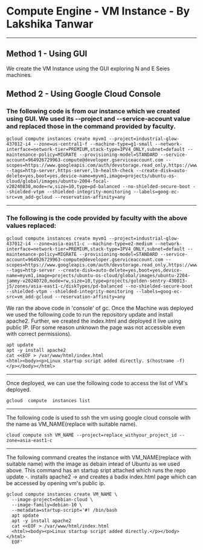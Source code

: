 # Compute Engine - VM Instance - By Lakshika Tanwar
---
## Method 1 - Using GUI
We create the VM Instance using the GUI exploring N and E Seies machines.

## Method 2 - Using Google Cloud Console

### The following code is from our instance which we created using GUI. We used its --project and --service-account value and replaced those in the command provided by faculty.

```
gcloud compute instances create myvm1 --project=industrial-glow-437012-i4 --zone=us-central1-f --machine-type=g1-small --network-interface=network-tier=PREMIUM,stack-type=IPV4_ONLY,subnet=default --maintenance-policy=MIGRATE --provisioning-model=STANDARD --service-account=964926729963-compute@developer.gserviceaccount.com --scopes=https://www.googleapis.com/auth/devstorage.read_only,https://www.googleapis.com/auth/logging.write,https://www.googleapis.com/auth/monitoring.write,https://www.googleapis.com/auth/service.management.readonly,https://www.googleapis.com/auth/servicecontrol,https://www.googleapis.com/auth/trace.append --tags=http-server,https-server,lb-health-check --create-disk=auto-delete=yes,boot=yes,device-name=myvm1,image=projects/ubuntu-os-cloud/global/images/ubuntu-2004-focal-v20240830,mode=rw,size=10,type=pd-balanced --no-shielded-secure-boot --shielded-vtpm --shielded-integrity-monitoring --labels=goog-ec-src=vm_add-gcloud --reservation-affinity=any
```

---
### The following is the code provided by faculty with the above values replaced:
```
gcloud compute instances create myvm1 --project=industrial-glow-437012-i4 --zone=asia-east1-c --machine-type=e2-medium --network-interface=network-tier=PREMIUM,stack-type=IPV4_ONLY,subnet=default --maintenance-policy=MIGRATE --provisioning-model=STANDARD --service-account=964926729963-compute@developer.gserviceaccount.com --scopes=https://www.googleapis.com/auth/devstorage.read_only,https://www.googleapis.com/auth/logging.write,https://www.googleapis.com/auth/monitoring.write,https://www.googleapis.com/auth/service.management.readonly,https://www.googleapis.com/auth/servicecontrol,https://www.googleapis.com/auth/trace.append --tags=http-server --create-disk=auto-delete=yes,boot=yes,device-name=myvm1,image=projects/ubuntu-os-cloud/global/images/ubuntu-2204-jammy-v20240720,mode=rw,size=10,type=projects/golden-sentry-430013-j5/zones/asia-east1-c/diskTypes/pd-balanced --no-shielded-secure-boot --shielded-vtpm --shielded-integrity-monitoring --labels=goog-ec-src=vm_add-gcloud --reservation-affinity=any
```

We ran the above code in 'console' of gc. Once the Machine was deployed we used the following code to run the repository update and install apache2. Further, we created the index.html and deployed it live using public IP. (For some reason unknown the page was not accessible even with correct permissions).
```
apt update
apt -y install apache2
cat <<EOF > /var/www/html/index.html
<html><body><p>Linux startup script added directly. $(hostname -f) </p></body></html>
```

---
Once deployed, we can use the following code to access the list of VM's deployed. 
```
gcloud  compute  instances list
```

---

The following code is used to ssh the vm using google cloud console with the name as VM_NAME(replace with suitable name).
```
cloud compute ssh VM_NAME --project=replace_withyour_project_id --zone=asia-east1-c
```

---

The following command creates the instance with VM_NAME(replace with suitable name) with the image as debain intead of Ubuntu as we used above. This command has an startup sript attached which runs the repo update -. installs apache2 -> and creates a badix index.html page which can be accessed by opening vm's public ip.

```
gcloud compute instances create VM_NAME \
  --image-project=debian-cloud \
  --image-family=debian-10 \
  --metadata=startup-script='#! /bin/bash
  apt update
  apt -y install apache2
  cat <<EOF > /var/www/html/index.html
  <html><body><p>Linux startup script added directly.</p></body></html>
  EOF'
```